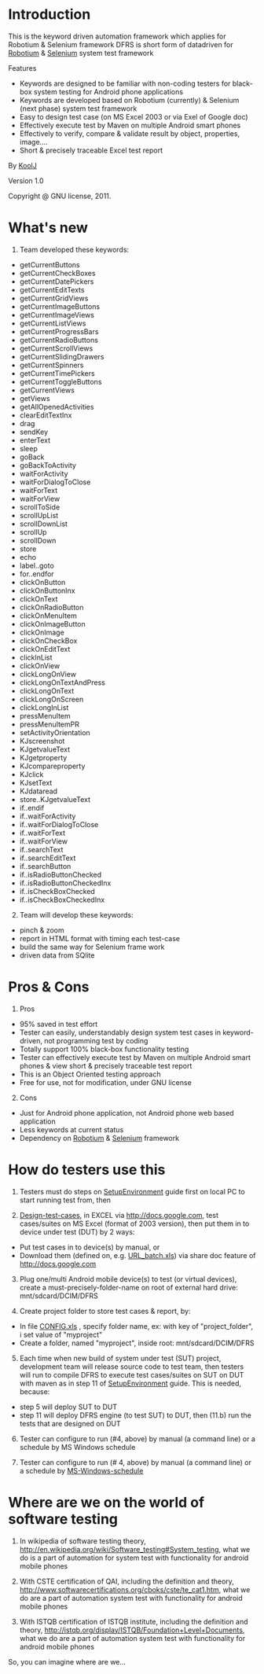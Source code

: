 # Introduction #
This is the keyword driven automation framework which applies for Robotium & Selenium framework
DFRS is short form of datadriven for [Robotium](http://code.google.com/p/robotium/) & [Selenium](http://seleniumhq.org/) system test framework

Features
  * Keywords are designed to be familiar with non-coding testers for black-box system testing for Android phone applications
  * Keywords are developed based on Robotium (currently) & Selenium  (next phase) system test framework
  * Easy to design test case (on MS Excel 2003 or via Exel of Google doc)
  * Effectively execute test by Maven on multiple Android smart phones
  * Effectively to verify, compare & validate result by object, properties, image....
  * Short & precisely traceable Excel test report

By [KoolJ](http://facebook.com/koolj.indahouse)

Version 1.0

Copyright @ GNU license, 2011.

# What's new #

1. Team developed these keywords:
  * getCurrentButtons
  * getCurrentCheckBoxes
  * getCurrentDatePickers
  * getCurrentEditTexts
  * getCurrentGridViews
  * getCurrentImageButtons
  * getCurrentImageViews
  * getCurrentListViews
  * getCurrentProgressBars
  * getCurrentRadioButtons
  * getCurrentScrollViews
  * getCurrentSlidingDrawers
  * getCurrentSpinners
  * getCurrentTimePickers
  * getCurrentToggleButtons
  * getCurrentViews
  * getViews
  * getAllOpenedActivities
  * clearEditTextInx
  * drag
  * sendKey
  * enterText
  * sleep
  * goBack
  * goBackToActivity
  * waitForActivity
  * waitForDialogToClose
  * waitForText
  * waitForView
  * scrollToSide
  * scrollUpList
  * scrollDownList
  * scrollUp
  * scrollDown
  * store
  * echo
  * label..goto
  * for..endfor
  * clickOnButton
  * clickOnButtonInx
  * clickOnText
  * clickOnRadioButton
  * clickOnMenuItem
  * clickOnImageButton
  * clickOnImage
  * clickOnCheckBox
  * clickOnEditText
  * clickInList
  * clickOnView
  * clickLongOnView
  * clickLongOnTextAndPress
  * clickLongOnText
  * clickLongOnScreen
  * clickLongInList
  * pressMenuItem
  * pressMenuItemPR
  * setActivityOrientation
  * KJscreenshot
  * KJgetvalueText
  * KJgetproperty
  * KJcompareproperty
  * KJclick
  * KJsetText
  * KJdataread
  * store..KJgetvalueText
  * if..endif
  * if..waitForActivity
  * if..waitForDialogToClose
  * if..waitForText
  * if..waitForView
  * if..searchText
  * if..searchEditText
  * if..searchButton
  * if..isRadioButtonChecked
  * if..isRadioButtonCheckedInx
  * if..isCheckBoxChecked
  * if..isCheckBoxCheckedInx

2. Team will develop these keywords:
  * pinch & zoom
  * report in HTML format with timing each test-case
  * build the same way for Selenium frame work
  * driven data from SQlite

# Pros & Cons #
1. Pros
  * 95% saved in test effort
  * Tester can easily, understandably design system test cases in keyword-driven, not programming test by coding
  * Totally support 100% black-box functionality testing
  * Tester can effectively execute test by Maven on multiple Android smart phones & view short & precisely traceable test report
  * This is an Object Oriented testing approach
  * Free for use, not for modification, under GNU license

2. Cons
  * Just for Android phone application, not Android phone web based application
  * Less keywords at current status
  * Dependency on [Robotium](http://code.google.com/p/robotium/) & [Selenium](http://seleniumhq.org/) framework

# How do testers use this #
1. Testers must do steps on [SetupEnvironment](http://code.google.com/p/datadriven-for-robotium-selenium/downloads/list) guide first on local PC to start running test from, then

2. [Design-test-cases](http://code.google.com/p/datadriven-for-robotium-selenium/downloads/list), in EXCEL via http://docs.google.com,  test cases/suites on MS Excel (format of 2003 version), then put them in to device under test (DUT) by 2 ways:
  * Put test cases in to device(s) by manual, or
  * Download them (defined on, e.g. [URL\_batch.xls](https://docs.google.com/spreadsheet/ccc?key=0ArH023IdhMTIdGJFUlRqU0pMU3RQbFZvNXRQbG5TbXc)) via share doc feature of http://docs.google.com

3. Plug one/multi Android mobile device(s) to test (or virtual devices), create a must-precisely-folder-name on root of external hard drive: mnt/sdcard/DCIM/DFRS

4. Create project folder to store test cases & report, by:
  * In file [CONFIG.xls](https://docs.google.com/spreadsheet/ccc?key=0ArH023IdhMTIdDFOTWdBalBZSkhsWjNnZVJQbnY4d0E) , specify folder name, ex: with key of "project\_folder", i set value of "myproject"
  * Create a folder, named "myproject", inside root: mnt/sdcard/DCIM/DFRS

5. Each time when new build of system under test (SUT) project, development team will release source code to test team, then testers will run to compile DFRS to execute test cases/suites on SUT on DUT with maven as in step  11 of [SetupEnvironment](http://code.google.com/p/datadriven-for-robotium-selenium/downloads/list) guide. This is needed, because:
  * step 5 will deploy SUT to DUT
  * step 11 will deploy DFRS engine (to test SUT) to DUT, then (11.b) run the tests that are designed on DUT

6. Tester can configure to run (#4, above) by manual (a command line) or a schedule by MS Windows schedule

7. Tester can configure to run (# 4, above) by manual (a command line) or a schedule by [MS-Windows-schedule](http://www.google.com.vn/url?sa=t&rct=j&q=ms%20windows%20schedule&source=web&cd=2&ved=0CCgQFjAB&url=http%3A%2F%2Fwindows.microsoft.com%2Fen-US%2Fwindows7%2Fschedule-a-task&ei=x9HqTvTHOZGciAfLhLjBBw&usg=AFQjCNGzyvTn4StWh-41MD-F6K4tmKm5lg&sig2=190c3GwDbKhegL0aYD00UQ)

# Where are we on the world of software testing #
1. In wikipedia of software testing theory, http://en.wikipedia.org/wiki/Software_testing#System_testing, what we do is a part of automation for system test with functionality for android mobile phones

2. With CSTE certification of QAI, including the definition and theory, http://www.softwarecertifications.org/cboks/cste/te_cat1.htm, what we do are a part of automation system test with functionality for android mobile phones

3. With ISTQB certification of ISTQB institute, including the definition and theory, http://istqb.org/display/ISTQB/Foundation+Level+Documents, what we do are a part of automation system test with functionality for android mobile phones

So, you can imagine where are we...